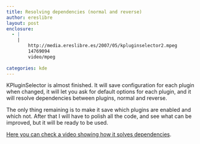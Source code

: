 ```yaml
---
title: Resolving dependencies (normal and reverse)
author: ereslibre
layout: post
enclosure:
  - |
    |
        http://media.ereslibre.es/2007/05/kpluginselector2.mpeg
        14769094
        video/mpeg
        
categories: kde
---
```

KPluginSelector is almost finished. It will save configuration for each plugin when changed, it will let you ask for default options for each plugin, and it will resolve dependencies between plugins, normal and reverse.

The only thing remaining is to make it save which plugins are enabled and which not. After that I will have to polish all the code, and see what can be improved, but it will be ready to be used.

[Here you can check a video showing how it solves dependencies][1].

 [1]: http://media.ereslibre.es/2007/05/kpluginselector2.mpeg
